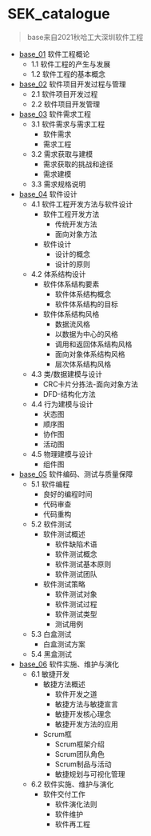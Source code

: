 # SEK_catalogue

> base来自2021秋哈工大深圳软件工程

- [base_01](https://qizhengzou.github.io/sek_base_01/) 软件工程概论
    - 1.1 软件工程的产生与发展
    - 1.2 软件工程的基本概念
- [base_02](https://qizhengzou.github.io/sek_base_02/) 软件项目开发过程与管理
    - 2.1 软件项目开发过程
    - 2.2 软件项目开发管理
- [base_03](https://qizhengzou.github.io/sek_base_03/) 软件需求工程
    - 3.1 软件需求与需求工程
        - 软件需求
        - 需求工程
    - 3.2 需求获取与建模
        - 需求获取的挑战和途径
        - 需求建模
    - 3.3 需求规格说明
- [base_04](https://qizhengzou.github.io/sek_base_04/) 软件设计
    - 4.1 软件工程开发方法与软件设计
        - 软件工程开发方法
            - 传统开发方法
            - 面向对象方法
        - 软件设计
            - 设计的概念
            - 设计的原则
    - 4.2 体系结构设计
        - 软件体系结构要素
            - 软件体系结构概念
            - 软件体系结构的目标
        - 软件体系结构风格
            - 数据流风格
            - 以数据为中心的风格
            - 调用和返回体系结构风格
            - 面向对象体系结构风格
            - 层次体系结构风格
    - 4.3 类/数据建模与设计
        - CRC卡片分拣法-面向对象方法
        - DFD-结构化方法
    - 4.4 行为建模与设计
        - 状态图
        - 顺序图
        - 协作图
        - 活动图
    - 4.5 物理建模与设计
        - 组件图
- [base_05](https://qizhengzou.github.io/sek_base_05/) 软件编码、测试与质量保障
    - 5.1 软件编程
        - 良好的编程时间
        - 代码审查
        - 代码重构
    - 5.2 软件测试
        - 软件测试概述
            - 软件缺陷术语
            - 软件测试概念
            - 软件测试基本原则
            - 软件测试团队
        - 软件测试策略
            - 软件测试对象
            - 软件测试过程
            - 软件测试类型
            - 测试用例
    - 5.3 白盒测试
        - 白盒测试方案
    - 5.4 黑盒测试
- [base_06](https://qizhengzou.github.io/sek_base_06/) 软件实施、维护与演化
    - 6.1 敏捷开发
        - 敏捷方法概述
            - 软件开发之道
            - 敏捷方法与敏捷宣言
            - 敏捷开发核心理念
            - 敏捷开发方法的应用
        - Scrum框
            - Scrum框架介绍
            - Scrum团队角色
            - Scrum制品与活动
            - 敏捷规划与可视化管理
    - 6.2 软件实施、维护与演化
        - 软件交付工作
            - 软件演化法则
            - 软件维护
            - 软件再工程


